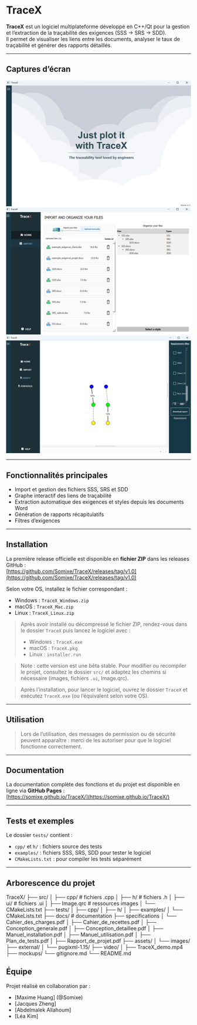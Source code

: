 # TraceX

**TraceX** est un logiciel multiplateforme développé en C++/Qt pour la gestion et l’extraction de la traçabilité des exigences (SSS → SRS → SDD).  
Il permet de visualiser les liens entre les documents, analyser le taux de traçabilité et générer des rapports détaillés.

---

## Captures d’écran

![Interface d'accueil](assets/images/screenshot_home.png)
![Interface principale](assets/images/screenshot_main.png)  
![Graphe de traçabilité](assets/images/screenshot_graph.png)

---

## Fonctionnalités principales

- Import et gestion des fichiers SSS, SRS et SDD  
- Graphe interactif des liens de traçabilité  
- Extraction automatique des exigences et styles depuis les documents Word  
- Génération de rapports récapitulatifs  
- Filtres d’exigences  

---

## Installation

La première release officielle est disponible en **fichier ZIP** dans les releases GitHub :  
[https://github.com/Somixe/TraceX/releases/tag/v1.0](https://github.com/Somixe/TraceX/releases/tag/v1.0)

Selon votre OS, installez le fichier correspondant :  

- Windows : `TraceX_Windows.zip`  
- macOS   : `TraceX_Mac.zip`  
- Linux   : `TraceX_Linux.zip`

> Après avoir installé ou décompressé le fichier ZIP, rendez-vous dans le dossier `TraceX` puis lancez le logiciel avec :  
> - Windows : `TraceX.exe`  
> - macOS   : `TraceX.pkg`
> - Linux   : `installer.run`

> Note : cette version est une bêta stable. Pour modifier ou recompiler le projet, consultez le dossier `src/` et adaptez les chemins si nécessaire (images, fichiers `.ui`, Image.qrc).

> Après l’installation, pour lancer le logiciel, ouvrez le dossier `TraceX` et exécutez `TraceX.exe` (ou l’équivalent selon votre OS).

---

## Utilisation

> Lors de l’utilisation, des messages de permission ou de sécurité peuvent apparaître : merci de les autoriser pour que le logiciel fonctionne correctement.

---

## Documentation

La documentation complète des fonctions et du projet est disponible en ligne via **GitHub Pages** :  
[https://somixe.github.io/TraceX/](https://somixe.github.io/TraceX/)  

---

## Tests et exemples

Le dossier `tests/` contient :  
- `cpp/` et `h/` : fichiers source des tests  
- `examples/` : fichiers SSS, SRS, SDD pour tester le logiciel  
- `CMakeLists.txt` : pour compiler les tests séparément

---

## Arborescence du projet 

TraceX/
├── src/
│ ├── cpp/ # fichiers .cpp
│ ├── h/ # fichiers .h
│ ├── ui/ # fichiers .ui
│ ├── Image.qrc # ressources images
│ └── CMakeLists.txt
├── tests/
│ ├── cpp/
│ ├── h/
│ ├── examples/
│ └── CMakeLists.txt
├── docs/ # documentation
├── specifications
│ └── Cahier_des_charges.pdf
│ ├── Cahier_de_recettes.pdf
│ ├── Conception_generale.pdf
│ ├── Conception_detaillee.pdf
│ ├── Manuel_installation.pdf
│ ├── Manuel_utilisation.pdf
│ ├── Plan_de_tests.pdf
│ ├── Rapport_de_projet.pdf
├── assets/
│ └── images/
├── external/
│ └── pugixml-1.15/
├── video/
│ ├── TraceX_demo.mp4
├── mockups/
└── gitignore.md
└── README.md

## Équipe

Projet réalisé en collaboration par :  
- [Maxime Huang] (@Somixe)  
- [Jacques Zheng]  
- [Abdelmalek Allahoum] 
- [Léa Kim] 
